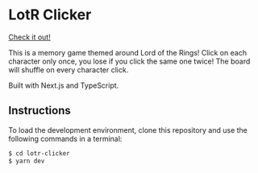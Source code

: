 # LotR Clicker

[Check it out!](https://cfbender.dev/lotr-clicker)

This is a memory game themed around Lord of the Rings! Click on each character only once, you lose if you click the same one twice! The board will shuffle on every character click.

Built with Next.js and TypeScript.

## Instructions

To load the development environment, clone this repository and use the following commands in a terminal:

```bash
$ cd lotr-clicker
$ yarn dev
```
